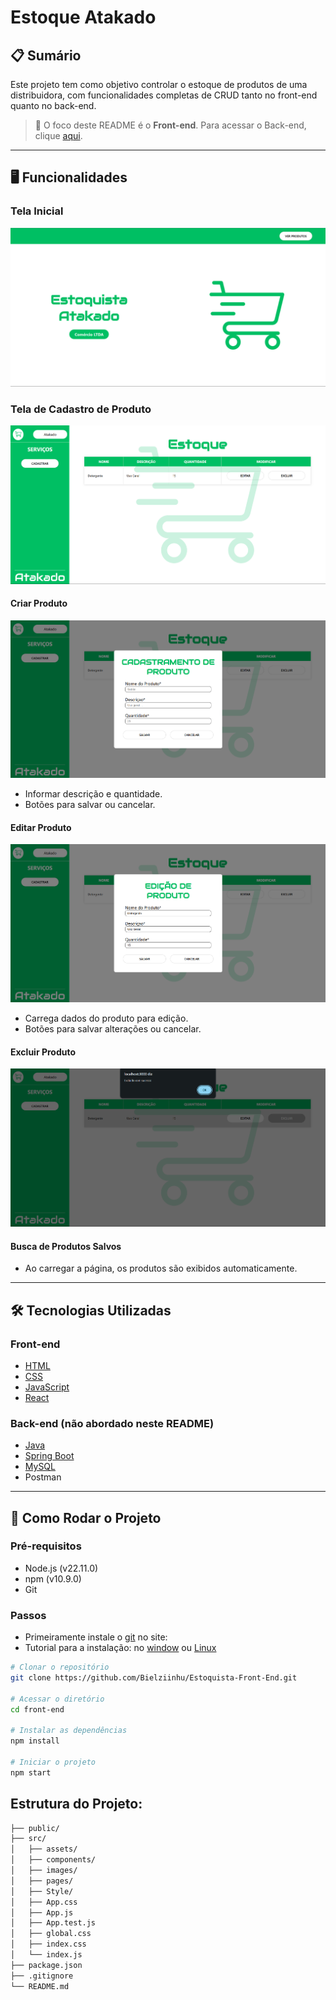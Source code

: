 # Estoque Atakado

## 📋 Sumário
Este projeto tem como objetivo controlar o estoque de produtos de uma distribuidora, com funcionalidades completas de CRUD tanto no front-end quanto no back-end.

> 🔗 O foco deste README é o **Front-end**. Para acessar o Back-end, clique [aqui](https://github.com/Bielziinhu/Estoquista).

---

## 🖥️ Funcionalidades

### Tela Inicial
![Home](/src/images/readme/home.png)

### Tela de Cadastro de Produto
![Cadastro](/src/images/readme/home_cadastro.png)

#### Criar Produto
![Cadastrar](/src/images/readme/Cadastrar.png)
- Informar descrição e quantidade.
- Botões para salvar ou cancelar.

#### Editar Produto
![Editar](/src/images/readme/edição.png)
- Carrega dados do produto para edição.
- Botões para salvar alterações ou cancelar.

#### Excluir Produto
![Excluir](/src/images/readme/Excluir.png)

#### Busca de Produtos Salvos
- Ao carregar a página, os produtos são exibidos automaticamente.

---

## 🛠️ Tecnologias Utilizadas

### Front-end
- [HTML](https://developer.mozilla.org/pt-BR/docs/Web/HTML)  
- [CSS](https://developer.mozilla.org/pt-BR/docs/Web/CSS)  
- [JavaScript](https://developer.mozilla.org/pt-BR/docs/Web/JavaScript)  
- [React](https://pt-br.legacy.reactjs.org/docs/getting-started.html)

### Back-end (não abordado neste README)
- [Java](https://docs.oracle.com/en/java/)  
- [Spring Boot](https://docs.spring.io/spring-boot/documentation.html)  
- [MySQL](https://dev.mysql.com/doc/)  
- Postman

---

## 🚀 Como Rodar o Projeto

### Pré-requisitos
- Node.js (v22.11.0)
- npm (v10.9.0)
- Git

### Passos

- Primeiramente instale o [git](https://git-scm.com/downloads) no site: 
- Tutorial para a instalação:  no [window](https://dicasdeprogramacao.com.br/como-instalar-o-git-no-windows/) ou
[Linux](https://git-scm.com/book/pt-br/v2/Come%C3%A7ando-Instalando-o-Git)
```bash
# Clonar o repositório
git clone https://github.com/Bielziinhu/Estoquista-Front-End.git

# Acessar o diretório
cd front-end

# Instalar as dependências
npm install

# Iniciar o projeto
npm start
```

## Estrutura do Projeto:
```bash
├── public/
├── src/
│   ├── assets/
│   ├── components/
│   ├── images/
│   ├── pages/
│   ├── Style/
│   ├── App.css
│   ├── App.js
│   ├── App.test.js
│   ├── global.css
│   ├── index.css
│   └── index.js
├── package.json
├── .gitignore
└── README.md

